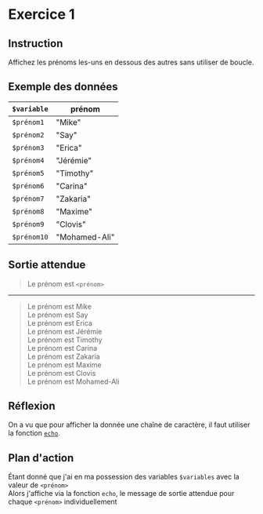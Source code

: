 # Exercice 1

## Instruction

Affichez les prénoms les-uns en dessous des autres sans utiliser de boucle.

## Exemple des données

| `$variable` | prénom        |
| ----------- | ------------- |
| `$prénom1`  | "Mike"        |
| `$prénom2`  | "Say"         |
| `$prénom3`  | "Erica"       |
| `$prénom4`  | "Jérémie"     |
| `$prénom5`  | "Timothy"     |
| `$prénom6`  | "Carina"      |
| `$prénom7`  | "Zakaria"     |
| `$prénom8`  | "Maxime"      |
| `$prénom9`  | "Clovis"      |
| `$prénom10` | "Mohamed-Ali" |

## Sortie attendue

> Le prénom est `<prénom>`

---

> Le prénom est Mike  
> Le prénom est Say  
> Le prénom est Erica  
> Le prénom est Jérémie  
> Le prénom est Timothy  
> Le prénom est Carina  
> Le prénom est Zakaria  
> Le prénom est Maxime  
> Le prénom est Clovis  
> Le prénom est Mohamed-Ali

## Réflexion

On a vu que pour afficher la donnée une chaîne de caractère, il faut utiliser la
fonction [`echo`](https://www.php.net/manual/fr/function.echo.php).

## Plan d'action

Étant donné que j'ai en ma possession des variables `$variables` avec la valeur de `<prénom>`  
Alors j'affiche via la fonction `echo`, le message de sortie attendue pour chaque `<prénom>` individuellement
